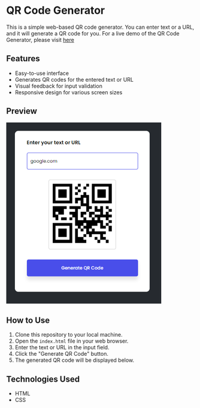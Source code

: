 # QR Code Generator

This is a simple web-based QR code generator. You can enter text or a URL, and it will generate a QR code for you.
For a live demo of the QR Code Generator, please visit [here](#add-your-link-here)
## Features

- Easy-to-use interface
- Generates QR codes for the entered text or URL
- Visual feedback for input validation
- Responsive design for various screen sizes

## Preview

![QR Code Generator](screenshots/preview.png)

## How to Use

1. Clone this repository to your local machine.
2. Open the `index.html` file in your web browser.
3. Enter the text or URL in the input field.
4. Click the "Generate QR Code" button.
5. The generated QR code will be displayed below.

## Technologies Used

- HTML
- CSS